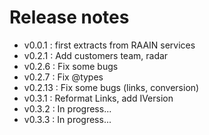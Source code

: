 # Release notes

 - v0.0.1 : first extracts from RAAIN services
 - v0.2.1 : Add customers team, radar
 - v0.2.6 : Fix some bugs
 - v0.2.7 : Fix @types
 - v0.2.13 : Fix some bugs (links, conversion)
 - v0.3.1 : Reformat Links, add IVersion 
 - v0.3.2 : In progress... 
 - v0.3.3 : In progress... 
